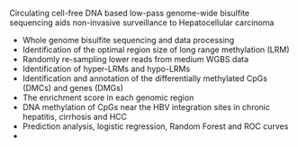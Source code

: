 Circulating cell-free DNA based low-pass genome-wide bisulfite sequencing aids non-invasive surveillance to Hepatocellular carcinoma

* Whole genome bisulfite sequencing and data processing
* Identification of the optimal region size of long range methylation (LRM)
* Randomly re-sampling lower reads from medium WGBS data
* Identification of hyper-LRMs and hypo-LRMs
* Identification and annotation of the differentially methylated CpGs (DMCs) and genes (DMGs)
* The enrichment score in each genomic region
* DNA methylation of CpGs near the HBV integration sites in chronic hepatitis, cirrhosis and HCC 
* Prediction analysis, logistic regression, Random Forest and ROC curves 
*
